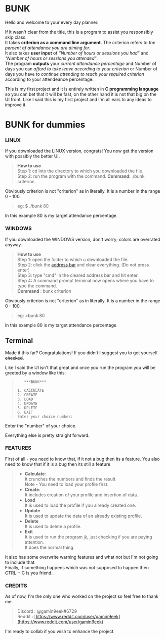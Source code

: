 # BUNK

Hello and welcome to your every day planner. 

If it wasn't clear from the title, this is a program to assist you responsibly skip class.  
It takes  **criterion as a command line argument**. The criterion  refers to *the percent of attendance you are aiming for*.  
  It also takes **user input** of *"Number of hours or sessions you had"* and *"Number of  hours or sessions you attended"*.  
The program **outputs**  your *current attendance percentage* and Number of days you can *afford to take leave according to your criterion* or Number of days you have to *continue attending to reach your required criterion* according to your attendeance percentage. 

This is my first project  and it is entirely written in **C programming language** so you can bet that it will be fast, on the other hand it is not that big on the UI front. Like I said this is my first project and I'm all ears to any ideas to improve it.


# BUNK for dummies

### LINUX
If you downloaded the LINUX version, congrats! You now get the version with possibly the better UI.
> **How to use**  
> Step 1: cd into the directory to which you downloaded the file.  
> Step 2: run the program with the command.
> **Command**: ./bunk criterion  

Obviously criterion is not "criterion" as in literally.  It is a number in the range 0 - 100.

>eg:  $ ./bunk 80

In this example 80 is my target attendance percentage. 


### WINDOWS
If you downloaded the WINDOWS version, don't worry; colors are overrated anyway.
> **How to use**  
> Step 1: open the folder to which u downloaded the file.  
> Step 2: click the [address bar](https://www.google.com/imgres?imgurl=https%3A%2F%2Fwinaero.com%2Fblog%2Fwp-content%2Fuploads%2F2019%2F09%2FWindows-10-File-Explorer-Address-Bar-Full-Path.png&imgrefurl=https%3A%2F%2Fwinaero.com%2Fshow-full-path-address-bar-windows-10-file-explorer%2F&tbnid=TcqOB1NcDGyd_M&vet=12ahUKEwivzOm2xqX7AhU-3TgGHQZ4CxoQMygIegUIARDTAQ..i&docid=EOIBikiDeV8htM&w=490&h=182&q=address%20bar%20in%20windows&client=opera-gx&ved=2ahUKEwivzOm2xqX7AhU-3TgGHQZ4CxoQMygIegUIARDTAQ) and clear everything. (Do not press enter)  
> Step 3: type "cmd" in the cleared address bar and hit enter.  
> Step 4: A command prompt terminal now opens where you have to type the command.  
> **Command** : bunk criterion

Obviously criterion is not "criterion" as in literally.  It is a number in the range 0 - 100.
>eg:  >bunk 80

In this example 80 is my target attendance percentage. 

## Terminal

Made it this far? Congratulations! 
~~If you didn't I suggest you to get yourself checked~~.

Like I said the UI isn't that great and once you run the program you will be greeted by a window like this:
>        ***BUNK***
>          ______
>     1. CALCULATE
>     2. CREATE
>     3. LOAD
>     4. UPDATE
>     5. DELETE
>     6. EXIT
>     Enter your choice number:
Enter the "number" of your choice.

Everything else is pretty straight forward.

### FEATURES
First of all - you need to know that, if it not a bug then its a feature. You also need to know that if it is a bug then its still a feature.
> - **Calculate**:  
> It crunches the numbers and finds the result.  
> Note - You need to load your profile first.
> - **Create**:  
> It includes creation of your profile and insertion of data.
> - **Load**  
> It is used to load the profile if you already created one.
> - **Update**  
> It is used to update the data of an already existing profile.
> - **Delete**  
> It is used to delete a profile.
> - **Exit**  
> It is used to run the program jk, just checking if you are paying attention.  
> It does the normal thing.

It also has some overwrite warning features and what not but I'm not going to include that.  
Finally, if something happens which was not supposed to happen then CTRL + C is you friend.

### CREDITS
As of now, I'm the only one who worked on the project so feel free to thank me.
> Discord : @gamin9eek#6729  
> Reddit : [https://www.reddit.com/user/gamin9eek](https://www.reddit.com/user/gamin9eek)  

I'm ready to collab if you wish to enhance the project.
```
